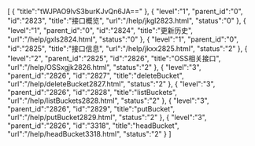 [
	{
		"title":"tWJPAO9lvS3burKJvQn6JA=="
	},
	{
		"level":"1",
		"parent_id":"0",
		"id":"2823",
		"title":"接口概览",
		"url":"/help/jkgl2823.html",
		"status":"0"
	},
	{
		"level":"1",
		"parent_id":"0",
		"id":"2824",
		"title":"更新历史",
		"url":"/help/gxls2824.html",
		"status":"0"
	},
	{
		"level":"1",
		"parent_id":"0",
		"id":"2825",
		"title":"接口信息",
		"url":"/help/jkxx2825.html",
		"status":"2"
	},
	{
		"level":"2",
		"parent_id":"2825",
		"id":"2826",
		"title":"OSS相关接口",
		"url":"/help/OSSxgjk2826.html",
		"status":"2"
	},
	{
		"level":"3",
		"parent_id":"2826",
		"id":"2827",
		"title":"deleteBucket",
		"url":"/help/deleteBucket2827.html",
		"status":"2"
	},
	{
		"level":"3",
		"parent_id":"2826",
		"id":"2828",
		"title":"listBuckets",
		"url":"/help/listBuckets2828.html",
		"status":"2"
	},
	{
		"level":"3",
		"parent_id":"2826",
		"id":"2829",
		"title":"putBucket",
		"url":"/help/putBucket2829.html",
		"status":"2"
	},
	{
		"level":"3",
		"parent_id":"2826",
		"id":"3318",
		"title":"headBucket",
		"url":"/help/headBucket3318.html",
		"status":"2"
	}
]